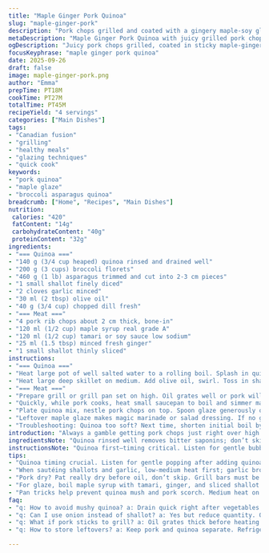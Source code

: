 ```yaml
---
title: "Maple Ginger Pork Quinoa"
slug: "maple-ginger-pork"
description: "Pork chops grilled and coated with a gingery maple-soy glaze over quinoa mixed with tender crisp broccoli and asparagus. Balanced flavors, simple steps but precise heat control vital. Substitutions easy, timing flexible by look and texture. No eggs, dairy, nuts. Quick cook, healthy, vibrant veggies paired with juicy meat. Classic marinade but swapped onion for shallots for milder aroma. Funging out a tricky, sticky sauce done right. Textural contrast key. Mushy quinoa or scorched chops? Avoided here with step tweaks and pan tricks."
metaDescription: "Maple Ginger Pork Quinoa with juicy grilled pork chops glazed in a sticky maple-ginger sauce, paired with fluffy quinoa, broccoli, and asparagus. Sharp, fresh flavors."
ogDescription: "Juicy pork chops grilled, coated in sticky maple-ginger glaze. Fluffy quinoa with broccoli and asparagus. Sharp, balanced bites with real heat control needed."
focusKeyphrase: "maple ginger pork quinoa"
date: 2025-09-26
draft: false
image: maple-ginger-pork.png
author: "Emma"
prepTime: PT18M
cookTime: PT27M
totalTime: PT45M
recipeYield: "4 servings"
categories: ["Main Dishes"]
tags:
- "Canadian fusion"
- "grilling"
- "healthy meals"
- "glazing techniques"
- "quick cook"
keywords:
- "pork quinoa"
- "maple glaze"
- "broccoli asparagus quinoa"
breadcrumb: ["Home", "Recipes", "Main Dishes"]
nutrition: 
 calories: "420"
 fatContent: "14g"
 carbohydrateContent: "40g"
 proteinContent: "32g"
ingredients:
- "=== Quinoa ==="
- "140 g (3/4 cup heaped) quinoa rinsed and drained well"
- "200 g (3 cups) broccoli florets"
- "460 g (1 lb) asparagus trimmed and cut into 2-3 cm pieces"
- "1 small shallot finely diced"
- "2 cloves garlic minced"
- "30 ml (2 tbsp) olive oil"
- "40 g (3/4 cup) chopped dill fresh"
- "=== Meat ==="
- "4 pork rib chops about 2 cm thick, bone-in"
- "120 ml (1/2 cup) maple syrup real grade A"
- "120 ml (1/2 cup) tamari or soy sauce low sodium"
- "25 ml (1.5 tbsp) minced fresh ginger"
- "1 small shallot thinly sliced"
instructions:
- "=== Quinoa ==="
- "Heat large pot of well salted water to a rolling boil. Splash in quinoa first; listen to the little popping noises signaling water absorption starting. After 10 minutes, toss in broccoli and asparagus. Watch vegetables turn bright green, soften but hold snap. Drain everything immediately; no stewing. Shake off excess water. Keep quinoa fluffy and separate is the goal here."
- "Heat large deep skillet on medium. Add olive oil, swirl. Toss in shallot and garlic stirring until translucent and fragrant—don’t let garlic brown or bitterness creeps in. Add drained quinoa and veggies; stir for 2-3 minutes to marry flavors. Toss dill in at end, sigh at fresh piney aroma. Salt and pepper to taste. Keep warm but off heat."
- "=== Meat ==="
- "Prepare grill or grill pan set on high. Oil grates well or pork will stick like last time I forgot this. Pat pork dry, very important for good sear. Brush lightly with olive oil, season thoroughly with salt and freshly cracked black pepper. Lay on grill; should sizzle immediately. Watch for nice grill marks forming; flip after 4-5 minutes depending on thickness. Repeat on other side until pork reaches 145F internal or just firm to touch with slight give."
- "Quickly, while pork cooks, heat small saucepan to boil and simmer maple syrup, tamari, ginger, and sliced shallot together. Let reduce slightly for 5-6 minutes, syrup thickening and darkening; aroma sharp and sweet mingled. Remove shallot if you prefer smooth glaze."
- "Plate quinoa mix, nestle pork chops on top. Spoon glaze generously over meat. Serve immediately to savor shiny sticky sauce and hot tender meat against fluffy verdant quinoa."
- "Leftover maple glaze makes magic marinade or salad dressing. If no grill, sear chops in heavy skillet on high then finish in oven at 190C (375F) for 8-10 minutes with foil tent."
- "Troubleshooting: Quinoa too soft? Next time, shorten initial boil by 1-2 minutes. Vegetables mushy? Blanch separately and shock in cold water instead. Sauce too runny? Reduce longer or stir in cornstarch slurry carefully off heat to avoid clumps."
introduction: "Always a gamble getting pork chops just right over high heat. Too long, dry regret; too short, rubbery chew. Back when I ghastly charred them, I learned to oil grill bars like painting a canvas, fat touches metal, not meat. That sticky maple-ginger punch pairs with pork’s natural sweetness, but the trick? Timing sauce reduction so it’s thick but pourable, not cloying syrup disaster. Quinoa with broccoli and asparagus? The quick blanch locks bright green and snap—no soggy mush. Dill over parsley here for its sharp hint, surprising freshness. Shallots swapped for onion lowers sharp heat, makes balance more refined. Quinoa’s grain-to-veggie ratio adjusted for bite and color. Don’t overcook the greens or quinoa turns gluey; I watch color and snap, not clock. Mixed temperature pan heat, grill heat. It’s a symphony of control and instinct."
ingredientsNote: "Quinoa rinsed well removes bitter saponins; don’t skip or face a soapy aftertaste. Broccoli florets can be a mix of larger and smaller to vary texture; trim asparagus to uniform size for even cooking. Shallot brings gentler sweetness than onion; use if available or mild onion but reduce quantity slightly to avoid overpowering. Ginger always freshly minced releases more of that zing; ground powder won’t cut. Maple syrup—and real, not pancake syrup—adds depth and caramelization. Soy sauce low sodium keeps salt in check; tamari for gluten-free option. Pork chops bone-in for flavor but boneless can work; adjust cook time for thickness. Olive oil for cooking and grilling is resilient to heat. Swap dill for fresh thyme in a pinch, but flavor shifts completely. On hot grills, fat flames can flare—have a spray bottle handy to control flare-ups quickly. Every component tailored for balance, but substitutions can work with care."
instructionsNote: "Quinoa first—timing critical. Listen for gentle bubbling as water starts soaking in. When adding broccoli and asparagus, watch for that unmistakable brightening green and snap test; overboiling kills texture. Use colander with wide holes so shower rinse can stop cooking fast if you doubt doneness. Sautéing aromatics in olive oil builds flavor base—don’t skip or sous-vegetables taste flat. Stirring quinoa mix lightly keeps it fluffy. Dill added at end to prevent bitterness or dullness. Grill needs to be really hot before meat hits. If grill bars aren’t hot, pork sticks and tears; oiling prevents. Watch for internal firmness as a doneness gauge—pork should spring back but resist lightly under finger. Sauce cozies at simmer until glossy. If overcooked, turns bitter and too sticky; monitor closely, stir to avoid burn. Serve immediately, pork off heat loses juice and glaze hardens. Can finish pork in cast iron, but watch thin chops to prevent toughness. Sauce doubles as dip or dressing, a versatile bonus. Keep all cooking tools, handling steps tight; multitasking essential not to dry anything out. Trust senses—smell, sizzle, touch. These, not timers, dictate progress."
tips:
- "Quinoa timing crucial. Listen for gentle popping after adding quinoa; water absorption starts then. Add broccoli and asparagus once quinoa softens slightly but still firm. Drain fast to avoid mushy texture. Fluff quinoa off heat; clumps kill the contrast. Use wide colander holes to drain evenly and stop cooking instantly."
- "When sautéing shallots and garlic, low-medium heat first; garlic browns fast, bitterness creeps in quick. Stir often keep aromas bright not burnt. Once translucent, toss in quinoa and vegetables quickly to marry but keep separate grains. Dill goes last—too early means dull flavor."
- "Pork dry? Pat really dry before oil, don’t skip. Grill bars must be hot, oil grates thoroughly to avoid sticking. Thick chops take longer, flip once grill marks appear, watch for internal temp near 145F or springy feel with slight give, not rock hard. Pressure test predicts doneness better than timers here."
- "For glaze, boil maple syrup with tamari, ginger, and sliced shallot. Reduce on simmer, watch closely; too long burns it bitter. Remove shallot after reducing if smooth glaze preferred. Sauce glossy but pourable, not syrup thick or watery runny. Sticky balance critical."
- "Pan tricks help prevent quinoa mush and pork scorch. Medium heat on skillet; stir quinoa mix gently but consistently. When grilling, flare ups happen; keep spray bottle near. Finish pork in oven if unsure of doneness but keep covered to maintain moisture. Timing shifts with chop thickness mostly."
faq:
- "q: How to avoid mushy quinoa? a: Drain quick right after vegetables soften; overboiling breaks grains. Use colander with big holes, air it too. Stir gently after draining not hard mix, keeps separate."
- "q: Can I use onion instead of shallot? a: Yes but reduce quantity. Onion sharper, risk overpowering subtle glaze. Shallots milder, sweeter. If no shallot, slice thin or cook onion longer to mellow out."
- "q: What if pork sticks to grill? a: Oil grates thick before heating. Pork needs dry surface. Grill bars must be hot. If sticks, wait longer before flip. Or sear in skillet then finish oven baked at 190C for even cooking."
- "q: How to store leftovers? a: Keep pork and quinoa separate. Refrigerate in airtight containers. Pork glaze can coat again before reheating but sauce thickens in fridge; add splash water or soy to loosen. Use within 2 days max for freshness."

---
```


